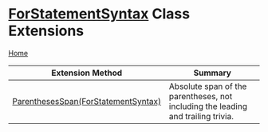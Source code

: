 # [ForStatementSyntax](https://docs.microsoft.com/en-us/dotnet/api/microsoft.codeanalysis.csharp.syntax.forstatementsyntax) Class Extensions

[Home](../../../../../README.md)

| Extension Method | Summary |
| ---------------- | ------- |
| [ParenthesesSpan(ForStatementSyntax)](../../../../../Roslynator/CSharp/SyntaxExtensions/ParenthesesSpan/README.md#Roslynator_CSharp_SyntaxExtensions_ParenthesesSpan_Microsoft_CodeAnalysis_CSharp_Syntax_ForStatementSyntax_) | Absolute span of the parentheses, not including the leading and trailing trivia\. |


